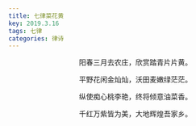 ```yaml
---
title: 七律菜花黄
key: 2019.3.16
tags: 七律
categories: 律诗
---
```


<p align="center">阳春三月去农庄，欣赏踏青片片黄。
</p>
<p align="center">平野花闲金灿灿，沃田麦嫩绿茫茫。
</p>
<p align="center">纵使痴心桃李艳，终将倾意油菜香。
</p>
<p align="center">千红万紫皆为美，大地辉煌吾家乡。
</p>
<p align="center"></br>
</p>
